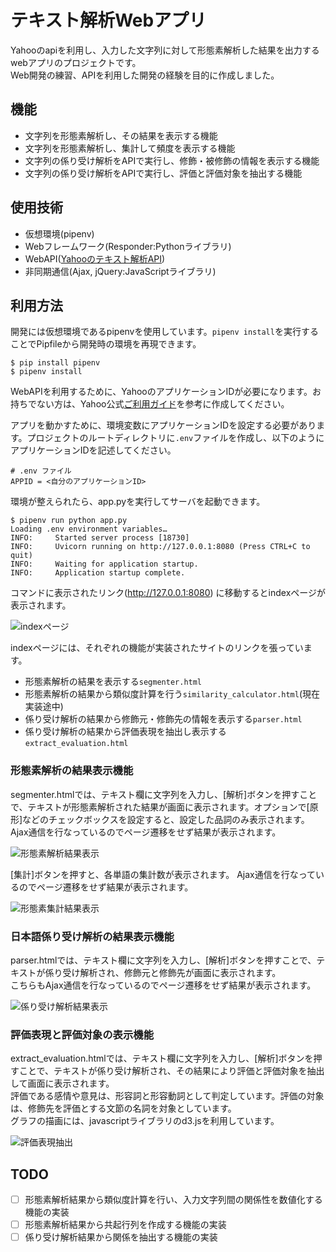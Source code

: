# テキスト解析Webアプリ

Yahooのapiを利用し、入力した文字列に対して形態素解析した結果を出力するwebアプリのプロジェクトです。  
Web開発の練習、APIを利用した開発の経験を目的に作成しました。  

## 機能

- 文字列を形態素解析し、その結果を表示する機能
- 文字列を形態素解析し、集計して頻度を表示する機能
- 文字列の係り受け解析をAPIで実行し、修飾・被修飾の情報を表示する機能
- 文字列の係り受け解析をAPIで実行し、評価と評価対象を抽出する機能

## 使用技術

- 仮想環境(pipenv)
- Webフレームワーク(Responder:Pythonライブラリ)
- WebAPI([Yahooのテキスト解析API](https://developer.yahoo.co.jp/webapi/jlp/ "Yahooのテキスト解析API"))
- 非同期通信(Ajax, jQuery:JavaScriptライブラリ)

## 利用方法

開発には仮想環境であるpipenvを使用しています。`pipenv install`を実行することでPipfileから開発時の環境を再現できます。

```Bash:pipenvのインストールと環境の再現
$ pip install pipenv
$ pipenv install
```

WebAPIを利用するために、YahooのアプリケーションIDが必要になります。お持ちでない方は、Yahoo公式[ご利用ガイド](https://developer.yahoo.co.jp/start/ "ご利用ガイド")を参考に作成してください。

アプリを動かすために、環境変数にアプリケーションIDを設定する必要があります。プロジェクトのルートディレクトリに`.env`ファイルを作成し、以下のようにアプリケーションIDを記述してください。

```
# .env ファイル
APPID = <自分のアプリケーションID>
```

環境が整えられたら、app.pyを実行してサーバを起動できます。

```Bash:簡易サーバ起動
$ pipenv run python app.py
Loading .env environment variables…
INFO:     Started server process [18730]
INFO:     Uvicorn running on http://127.0.0.1:8080 (Press CTRL+C to quit)
INFO:     Waiting for application startup.
INFO:     Application startup complete.
```

コマンドに表示されたリンク(http://127.0.0.1:8080) に移動するとindexページが表示されます。

![indexページ](https://user-images.githubusercontent.com/67271461/87156305-72fb3d80-c2f7-11ea-93f2-47ba2877cbcd.png)

indexページには、それぞれの機能が実装されたサイトのリンクを張っています。
- 形態素解析の結果を表示する`segmenter.html`
- 形態素解析の結果から類似度計算を行う`similarity_calculator.html`(現在実装途中)
- 係り受け解析の結果から修飾元・修飾先の情報を表示する`parser.html`
- 係り受け解析の結果から評価表現を抽出し表示する`extract_evaluation.html`

### 形態素解析の結果表示機能

segmenter.htmlでは、テキスト欄に文字列を入力し、\[解析\]ボタンを押すことで、テキストが形態素解析された結果が画面に表示されます。オプションで\[原形\]などのチェックボックスを設定すると、設定した品詞のみ表示されます。  
Ajax通信を行なっているのでページ遷移をせず結果が表示されます。

![形態素解析結果表示](https://user-images.githubusercontent.com/67271461/87157117-b0ac9600-c2f8-11ea-9634-509e4f5270d3.png)

\[集計\]ボタンを押すと、各単語の集計数が表示されます。
Ajax通信を行なっているのでページ遷移をせず結果が表示されます。

![形態素集計結果表示](https://user-images.githubusercontent.com/67271461/87158317-822fba80-c2fa-11ea-87f7-c18e4a7a5d09.png)

### 日本語係り受け解析の結果表示機能

parser.htmlでは、テキスト欄に文字列を入力し、\[解析\]ボタンを押すことで、テキストが係り受け解析され、修飾元と修飾先が画面に表示されます。  
こちらもAjax通信を行なっているのでページ遷移をせず結果が表示されます。

![係り受け解析結果表示](https://user-images.githubusercontent.com/67271461/87157657-88716700-c2f9-11ea-94f0-76c464223735.png)

### 評価表現と評価対象の表示機能

extract_evaluation.htmlでは、テキスト欄に文字列を入力し、\[解析\]ボタンを押すことで、テキストが係り受け解析され、その結果により評価と評価対象を抽出して画面に表示されます。  
評価である感情や意見は、形容詞と形容動詞として判定しています。評価の対象は、修飾先を評価とする文節の名詞を対象としています。  
グラフの描画には、javascriptライブラリのd3.jsを利用しています。

![評価表現抽出](https://user-images.githubusercontent.com/67271461/87864758-7d789f80-c9a7-11ea-8864-670f4c4c2b7a.png)

## TODO
- [ ] 形態素解析結果から類似度計算を行い、入力文字列間の関係性を数値化する機能の実装
- [ ] 形態素解析結果から共起行列を作成する機能の実装
- [ ] 係り受け解析結果から関係を抽出する機能の実装
